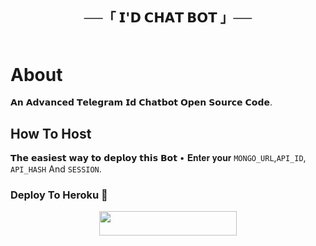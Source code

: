 <h2 align="center">
        ──「 𝗜'𝗗 𝗖𝗛𝗔𝗧 𝗕𝗢𝗧 」──



<p align="center">
<img src="">
</p>

# About
𝗔𝗻 𝗔𝗱𝘃𝗮𝗻𝗰𝗲𝗱 𝗧𝗲𝗹𝗲𝗴𝗿𝗮𝗺 𝗜𝗱 𝗖𝗵𝗮𝘁𝗯𝗼𝘁 𝗢𝗽𝗲𝗻 𝗦𝗼𝘂𝗿𝗰𝗲 𝗖𝗼𝗱𝗲.

## How To Host
𝗧𝗵𝗲 𝗲𝗮𝘀𝗶𝗲𝘀𝘁 𝘄𝗮𝘆 𝘁𝗼 𝗱𝗲𝗽𝗹𝗼𝘆 𝘁𝗵𝗶𝘀 𝗕𝗼𝘁
• 𝐄𝐧𝐭𝐞𝐫 𝐲𝐨𝐮𝐫 ```MONGO_URL```,```API_ID```,  ```API_HASH``` And ```SESSION```.

### Deploy To Heroku 🚀
<p align="center"><a href="https://dashboard.heroku.com/new?template=https://github.com/DAKSHXMUSIC/DAKSH-"> <img src="https://img.shields.io/badge/Deploy%20To%20Heroku-black?style=for-the-badge&logo=heroku" width="220" height="38.45"/></a></p>
 
